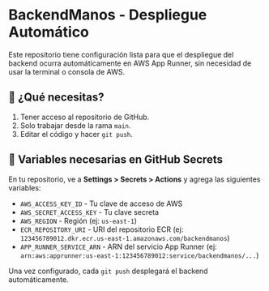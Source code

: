 # BackendManos - Despliegue Automático

Este repositorio tiene configuración lista para que el despliegue del backend ocurra automáticamente en AWS App Runner, sin necesidad de usar la terminal o consola de AWS.

## 🚀 ¿Qué necesitas?

1. Tener acceso al repositorio de GitHub.
2. Solo trabajar desde la rama `main`.
3. Editar el código y hacer `git push`.

## 🔐 Variables necesarias en GitHub Secrets

En tu repositorio, ve a **Settings > Secrets > Actions** y agrega las siguientes variables:

- `AWS_ACCESS_KEY_ID` - Tu clave de acceso de AWS
- `AWS_SECRET_ACCESS_KEY` - Tu clave secreta
- `AWS_REGION` - Región (ej: `us-east-1`)
- `ECR_REPOSITORY_URI` - URI del repositorio ECR (ej: `123456789012.dkr.ecr.us-east-1.amazonaws.com/backendmanos`)
- `APP_RUNNER_SERVICE_ARN` - ARN del servicio App Runner (ej: `arn:aws:apprunner:us-east-1:123456789012:service/backendmanos/...`)

Una vez configurado, cada `git push` desplegará el backend automáticamente.

<!-- Despliegue automático activado -->
<!-- trigger deploy -->

